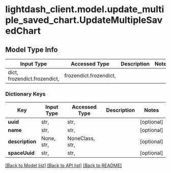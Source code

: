# lightdash_client.model.update_multiple_saved_chart.UpdateMultipleSavedChart

## Model Type Info
Input Type | Accessed Type | Description | Notes
------------ | ------------- | ------------- | -------------
dict, frozendict.frozendict,  | frozendict.frozendict,  |  |

### Dictionary Keys
Key | Input Type | Accessed Type | Description | Notes
------------ | ------------- | ------------- | ------------- | -------------
**uuid** | str,  | str,  |  | [optional]
**name** | str,  | str,  |  | [optional]
**description** | None, str,  | NoneClass, str,  |  | [optional]
**spaceUuid** | str,  | str,  |  | [optional]

[[Back to Model list]](../../README.md#documentation-for-models) [[Back to API list]](../../README.md#documentation-for-api-endpoints) [[Back to README]](../../README.md)
